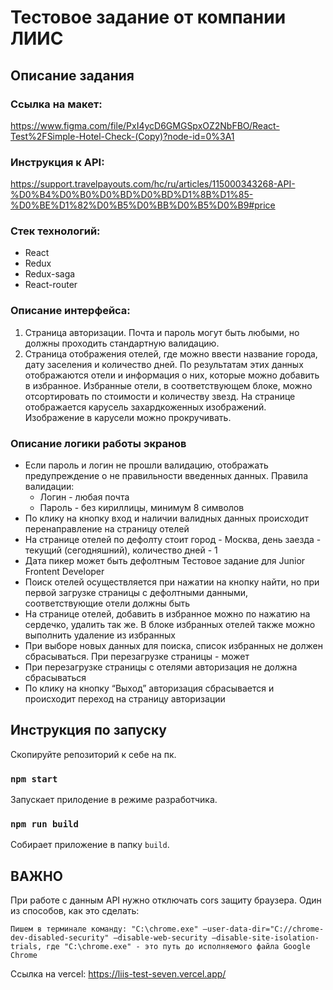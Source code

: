 # Тестовое задание от компании ЛИИС

## Описание задания

### Ссылка на макет:

https://www.figma.com/file/PxI4ycD6GMGSpxOZ2NbFBO/React-Test%2FSimple-Hotel-Check-(Copy)?node-id=0%3A1

### Инструкция к API:

https://support.travelpayouts.com/hc/ru/articles/115000343268-API-%D0%B4%D0%B0%D0%BD%D0%BD%D1%8B%D1%85-%D0%BE%D1%82%D0%B5%D0%BB%D0%B5%D0%B9#price

### Стек технологий: 
* React
* Redux
* Redux-saga
* React-router

### Описание интерфейса:

1. Страница авторизации. Почта и пароль могут быть любыми, но должны
проходить стандартную валидацию.
2. Страница отображения отелей, где можно ввести название города, дату
заселения и количество дней. По результатам этих данных отображаются отели и
информация о них, которые можно добавить в избранное. Избранные отели, в
соответствующем блоке, можно отсортировать по стоимости и количеству звезд.
На странице отображается карусель захардкоженных изображений. Изображение в
карусели можно прокручивать.

### Описание логики работы экранов

* Если пароль и логин не прошли валидацию, отображать предупреждение о
не правильности введенных данных. Правила валидации:
  + Логин - любая почта
  + Пароль - без кириллицы, минимум 8 символов
* По клику на кнопку вход и наличии валидных данных происходит
перенаправление на страницу отелей
* На странице отелей по дефолту стоит город - Москва, день заезда - текущий
(сегодняшний), количество дней - 1
* Дата пикер может быть дефолтным
Тестовое задание для Junior Frontent Developer
* Поиск отелей осуществляется при нажатии на кнопку найти, но при первой
загрузке страницы с дефолтными данными, соответствующие отели должны быть
* На странице отелей, добавить в избранное можно по нажатию на сердечко,
удалить так же. В блоке избранных отелей также можно выполнить удаление из
избранных
* При выборе новых данных для поиска, список избранных не должен
сбрасываться. При перезагрузке страницы - может
* При перезагрузке страницы с отелями авторизация не должна сбрасываться
* По клику на кнопку “Выход” авторизация сбрасывается и происходит переход
на страницу авторизации


## Инструкция по запуску

Скопируйте репозиторий к себе на пк.

### `npm start`

Запускает прилодение в режиме разработчика.

### `npm run build`

Собирает приложение в папку `build`.

## **ВАЖНО**

При работе с данным API нужно отключать cors защиту браузера. Один из способов, как это сделать:

`Пишем в терминале команду: "C:\chrome.exe" —user-data-dir="C://chrome-dev-disabled-security" —disable-web-security —disable-site-isolation-trials, где "C:\chrome.exe" - это путь до исполняемого файла Google Chrome`

Ссылка на vercel: https://liis-test-seven.vercel.app/
